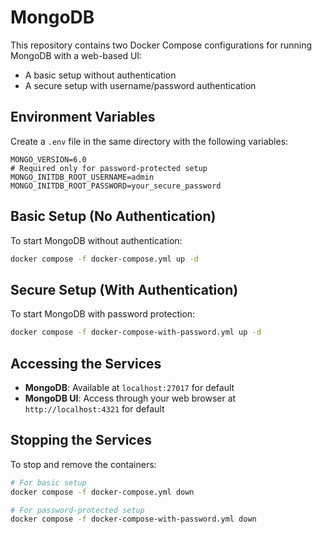 # MongoDB

This repository contains two Docker Compose configurations for running MongoDB with a web-based UI:
- A basic setup without authentication
- A secure setup with username/password authentication

## Environment Variables

Create a `.env` file in the same directory with the following variables:

```env
MONGO_VERSION=6.0
# Required only for password-protected setup
MONGO_INITDB_ROOT_USERNAME=admin
MONGO_INITDB_ROOT_PASSWORD=your_secure_password
```

## Basic Setup (No Authentication)

To start MongoDB without authentication:

```bash
docker compose -f docker-compose.yml up -d
```

## Secure Setup (With Authentication)

To start MongoDB with password protection:

```bash
docker compose -f docker-compose-with-password.yml up -d
```

## Accessing the Services

- **MongoDB**: Available at `localhost:27017` for default
- **MongoDB UI**: Access through your web browser at `http://localhost:4321` for default

## Stopping the Services

To stop and remove the containers:

```bash
# For basic setup
docker compose -f docker-compose.yml down

# For password-protected setup
docker compose -f docker-compose-with-password.yml down
```
